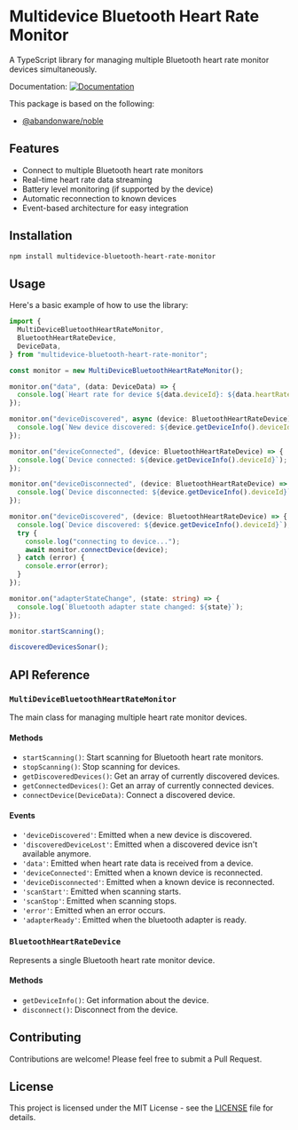 # Multidevice Bluetooth Heart Rate Monitor

A TypeScript library for managing multiple Bluetooth heart rate monitor devices simultaneously.

Documentation:
[![Documentation](https://img.shields.io/badge/documentation-view-blue)](https://shmatul.github.io/multidevice-bluetooth-heart-rate-monitor/)

This package is based on the following:

- [@abandonware/noble](https://www.npmjs.com/package/@abandonware/noble)

## Features

- Connect to multiple Bluetooth heart rate monitors
- Real-time heart rate data streaming
- Battery level monitoring (if supported by the device)
- Automatic reconnection to known devices
- Event-based architecture for easy integration

## Installation

```bash
npm install multidevice-bluetooth-heart-rate-monitor
```

## Usage

Here's a basic example of how to use the library:

```typescript
import {
  MultiDeviceBluetoothHeartRateMonitor,
  BluetoothHeartRateDevice,
  DeviceData,
} from "multidevice-bluetooth-heart-rate-monitor";

const monitor = new MultiDeviceBluetoothHeartRateMonitor();

monitor.on("data", (data: DeviceData) => {
  console.log(`Heart rate for device ${data.deviceId}: ${data.heartRate}`);
});

monitor.on("deviceDiscovered", async (device: BluetoothHeartRateDevice) => {
  console.log(`New device discovered: ${device.getDeviceInfo().deviceId}`);
});

monitor.on("deviceConnected", (device: BluetoothHeartRateDevice) => {
  console.log(`Device connected: ${device.getDeviceInfo().deviceId}`);
});

monitor.on("deviceDisconnected", (device: BluetoothHeartRateDevice) => {
  console.log(`Device disconnected: ${device.getDeviceInfo().deviceId}`);
});

monitor.on("deviceDiscovered", (device: BluetoothHeartRateDevice) => {
  console.log(`Device discovered: ${device.getDeviceInfo().deviceId}`);
  try {
    console.log("connecting to device...");
    await monitor.connectDevice(device);
  } catch (error) {
    console.error(error);
  }
});

monitor.on("adapterStateChange", (state: string) => {
  console.log(`Bluetooth adapter state changed: ${state}`);
});

monitor.startScanning();

discoveredDevicesSonar();
```

## API Reference

### `MultiDeviceBluetoothHeartRateMonitor`

The main class for managing multiple heart rate monitor devices.

#### Methods

- `startScanning()`: Start scanning for Bluetooth heart rate monitors.
- `stopScanning()`: Stop scanning for devices.
- `getDiscoveredDevices()`: Get an array of currently discovered devices.
- `getConnectedDevices()`: Get an array of currently connected devices.
- `connectDevice(DeviceData)`: Connect a discovered device.

#### Events

- `'deviceDiscovered'`: Emitted when a new device is discovered.
- `'discoveredDeviceLost'`: Emitted when a discovered device isn't available anymore.
- `'data'`: Emitted when heart rate data is received from a device.
- `'deviceConnected'`: Emitted when a known device is reconnected.
- `'deviceDisconnected'`: Emitted when a known device is reconnected.
- `'scanStart'`: Emitted when scanning starts.
- `'scanStop'`: Emitted when scanning stops.
- `'error'`: Emitted when an error occurs.
- `'adapterReady'`: Emitted when the bluetooth adapter is ready.

### `BluetoothHeartRateDevice`

Represents a single Bluetooth heart rate monitor device.

#### Methods

- `getDeviceInfo()`: Get information about the device.
- `disconnect()`: Disconnect from the device.

## Contributing

Contributions are welcome! Please feel free to submit a Pull Request.

## License

This project is licensed under the MIT License - see the [LICENSE](LICENSE) file for details.
